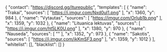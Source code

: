 {
"contact": "https://discord.gg/lturepublic",
"templates": [
{
"name": "Trakai",
"sources": [
"https://i.imgur.com/Nxd0uI1.png"
],
"x": 1360,
"y": 984
},
{
"name": "Vytautas",
"sources": [
"https://imgur.com/OrIub1b.png"
],
"x": 1359,
"y": 1032
},
{
"name": "Lituanica lektuvas",
"sources": [
"https://i.imgur.com/ht5LK0U.png"
],
"x": 1380,
"y": 970
},
{
"name": "Nauseda",
"sources": [
""
],
"x": 1352,
"y": 973
},
{
"name": "Sakotis",
"sources": [
"https://i.imgur.com/ikKmSF3.png"
],
"x": 1359,
"y": 1012
}
],
"whitelist": [],
"blacklist": []
}
